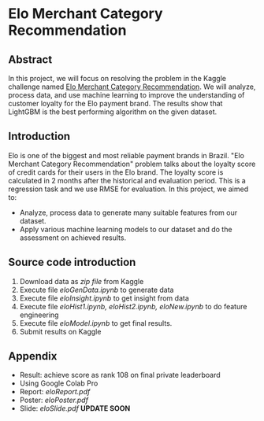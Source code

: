 # Elo Merchant Category Recommendation

## Abstract
In this project, we will focus on resolving the problem in the Kaggle challenge named [Elo Merchant Category Recommendation](https://www.kaggle.com/c/elo-merchant-category-recommendation). We will analyze, process data, and use machine learning to improve the understanding of customer loyalty for the Elo payment brand. The results show that LightGBM is the best performing algorithm on the given dataset. 

## Introduction
Elo is one of the biggest and most reliable payment brands in Brazil. "Elo Merchant Category Recommendation" problem talks about the loyalty score of credit cards for their users in the Elo brand. The loyalty score is calculated in 2 months after the historical and evaluation period. This is a regression task and we use RMSE for evaluation. In this project, we aimed to:
+ Analyze, process data to generate many suitable features from our dataset.
+ Apply various machine learning models to our dataset and do the assessment on achieved results.

## Source code introduction
1. Download data as *zip file* from Kaggle
2. Execute file *eloGenData.ipynb* to generate data
3. Execute file *eloInsight.ipynb* to get insight from data
4. Execute file *eloHist1.ipynb, eloHist2.ipynb, eloNew.ipynb* to do feature engineering
5. Execute file *eloModel.ipynb* to get final results.
6. Submit results on Kaggle

## Appendix
+ Result: achieve score as rank 108 on final private leaderboard
+ Using Google Colab Pro
+ Report: *eloReport.pdf*
+ Poster: *eloPoster.pdf*
+ Slide: *eloSlide.pdf* **UPDATE SOON**
